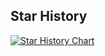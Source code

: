  ## Star History

[![Star History Chart](https://api.star-history.com/svg?repos=The-Blooket-Community/Blooket-Cheats-Plus&type=Date)](https://star-history.com/#The-Blooket-Community/Blooket-Cheats-Plus&Date)
